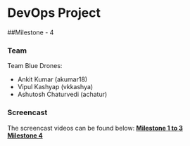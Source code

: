 # DevOps Project

##Milestone - 4

### Team
Team Blue Drones:
 - Ankit Kumar (akumar18) 
 - Vipul Kashyap (vkkashya)
 - Ashutosh Chaturvedi (achatur)

### Screencast
The screencast videos can be found below:
<b>
[Milestone 1 to 3](https://youtu.be/kq_FXcvgwno)
<br>
[Milestone 4](https://youtu.be/kq_FXcvgwno)
